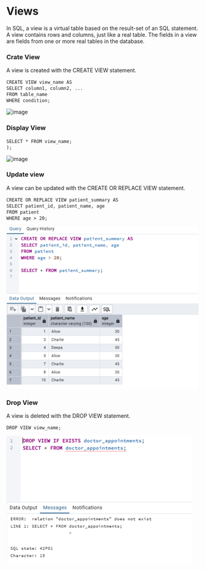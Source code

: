 # Views
In SQL, a view is a virtual table based on the result-set of an SQL statement.  
A view contains rows and columns, just like a real table. The fields in a view are fields from one or more real tables in the database.

### Crate View
A view is created with the CREATE VIEW statement. 

    CREATE VIEW view_name AS
    SELECT column1, column2, ...
    FROM table_name
    WHERE condition;
![image]()
### Display View
    SELECT * FROM view_name;
    );
![image]()
### Update view
A view can be updated with the CREATE OR REPLACE VIEW statement.

    CREATE OR REPLACE VIEW patient_summary AS
    SELECT patient_id, patient_name, age
    FROM patient
    WHERE age > 20;
![image](https://github.com/Dharanish-24/Day07_Sql_Internship/blob/main/Screenshot%202025-07-03%20122332.png)
### Drop View
A view is deleted with the DROP VIEW statement.
    
    DROP VIEW view_name;
![image](https://github.com/Dharanish-24/Day07_Sql_Internship/blob/main/Screenshot%202025-07-03%20122536.png)



    
